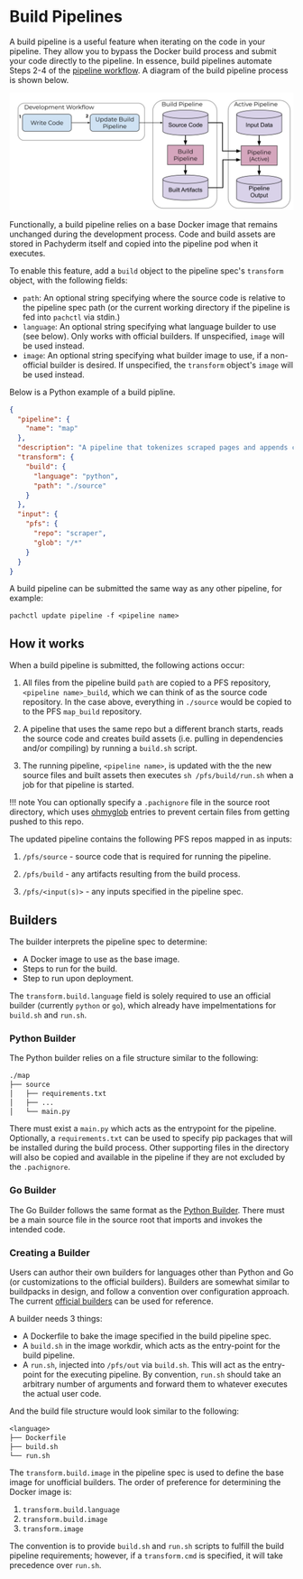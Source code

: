 # Build Pipelines

A build pipeline is a useful feature when iterating on the code in your pipeline. They allow you to bypass the Docker build process and submit your code directly to the pipeline. In essence, build pipelines automate Steps 2-4 of the [pipeline workflow](working-with-pipelines.md). A diagram of the build pipeline process is shown below.

![Developer workflow](../../assets/images/d_steps_build_pipeline.svg)


Functionally, a build pipeline relies on a base Docker image that remains unchanged during the development process. Code and build assets are stored in Pachyderm itself and copied into the pipeline pod when it executes.

To enable this feature, add a `build` object to the pipeline spec's `transform` object, with the following fields:

- `path`: An optional string specifying where the source code is relative to the pipeline spec path (or the current working directory if the pipeline is fed into `pachctl` via stdin.)
- `language`: An optional string specifying what language builder to use (see below). Only works with official builders. If unspecified, `image` will be used instead.
- `image`: An optional string specifying what builder image to use, if a non-official builder is desired. If unspecified, the `transform` object's `image` will be used instead.

Below is a Python example of a build pipline.

```json
{
  "pipeline": {
    "name": "map"
  },
  "description": "A pipeline that tokenizes scraped pages and appends counts of words to corresponding files.",
  "transform": {
    "build": {
      "language": "python",
      "path": "./source"
    }
  },
  "input": {
    "pfs": {
      "repo": "scraper",
      "glob": "/*"
    }
  }
}
```

A build pipeline can be submitted the same way as any other pipeline, for example:

```shell
pachctl update pipeline -f <pipeline name>
```

## How it works

When a build pipeline is submitted, the following actions occur:

1. All files from the pipeline build `path` are copied to a PFS repository, `<pipeline name>_build`, which we can think of as the source code repository. In the case above, everything in `./source` would be copied to to the PFS `map_build` repository.

2. A pipeline that uses the same repo but a different branch starts, reads the source code and creates build assets (i.e. pulling in dependencies and/or compiling) by running a `build.sh` script.

3. The running pipeline, `<pipeline name>`, is updated with the the new source files and built assets then executes `sh /pfs/build/run.sh` when a job for that pipeline is started.

!!! note
      You can optionally specify a `.pachignore` file in the source root directory, which uses [ohmyglob](https://github.com/pachyderm/ohmyglob) entries to prevent certain files from getting pushed to this repo.

The updated pipeline contains the following PFS repos mapped in as inputs:

1. `/pfs/source` - source code that is required for running the pipeline.

1. `/pfs/build` - any artifacts resulting from the build process.

1. `/pfs/<input(s)>` - any inputs specified in the pipeline spec.

## Builders

The builder interprets the pipeline spec to determine:

* A Docker image to use as the base image.
* Steps to run for the build.
* Step to run upon deployment.
  
The `transform.build.language` field is solely required to use an official builder (currently `python` or `go`), which already have impelmentations for `build.sh` and `run.sh`.

### Python Builder

The Python builder relies on a file structure similar to the following:

```tree
./map
├── source
│   ├── requirements.txt
│   ├── ...
│   └── main.py
```
There must exist a `main.py` which acts as the entrypoint for the pipeline. Optionally, a `requirements.txt` can be used to specify pip packages that will be installed during the build process. Other supporting files in the directory will also be copied and available in the pipeline if they are not excluded by the `.pachignore`.


### Go Builder

The Go Builder follows the same format as the [Python Builder](#python-builder). There must be a main source file in the source root that imports and invokes the intended code.

### Creating a Builder

Users can author their own builders for languages other than Python and Go (or customizations to the official builders). Builders are somewhat similar to buildpacks in design, and follow a convention over configuration approach. The current [official builders](https://github.com/pachyderm/pachyderm/tree/master/etc/pipeline-build) can be used for reference.

A builder needs 3 things:

- A Dockerfile to bake the image specified in the build pipeline spec.
- A `build.sh` in the image workdir, which acts as the entry-point for the build pipeline.
- A `run.sh`, injected into `/pfs/out` via `build.sh`. This will act as the entry-point for the executing pipeline. By convention, `run.sh` should take an arbitrary number of arguments and forward them to whatever executes the actual user code.

And the build file structure would look similar to the following:

```tree
<language>
├── Dockerfile
├── build.sh
└── run.sh
```

The `transform.build.image` in the pipeline spec is used to define the base image for unofficial builders. The order of preference for determining the Docker image is:

1. `transform.build.language`
2. `transform.build.image`
3. `transform.image`

The convention is to provide `build.sh` and `run.sh` scripts to fulfill the build pipeline requirements; however, if a `transform.cmd` is specified, it will take precedence over `run.sh`.
